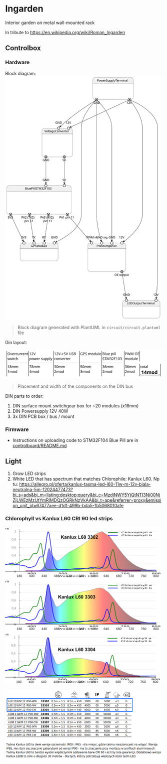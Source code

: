 # Ingarden
Interior garden on metal wall-mounted rack

In tribute to https://en.wikipedia.org/wiki/Roman_Ingarden



## Controlbox

### Hardware

Block diagram:
![Ingarden hardware block diagram](./circuit/circuit.svg)

> Block diagram generated with PlantUML in `circuit/circuit.plantuml` file



Din layout:

![Din box placement](./circuit/din-placement.svg)
> Placement and width of the components on the DIN bus



DIN parts to order:

1. DIN surface mount switchgear box for ~20 modules (x18mm)
2. DIN Powersupply 12V 40W
3. 3x DIN PCB box / bus / mount



### Firmware

- Instructions on uploading code to STM32F104 Blue Pill are in [controlboard/README.md](controlboard/README.md)



## Light

1. Grow LED strips
2. White LED that has spectrum that matches Chlorophile: Kanlux L60. Np tu: https://allegro.pl/oferta/kanlux-tasma-led-l60-11w-m-12v-biala-neutralna-5m-12024477473?bi_s=ads&bi_m=listing:desktop:query&bi_c=MzdjNWY5YjQtNTI3Ni00NjZjLWEzMzUtYmRlMDQzOGRkNzVkAA&bi_t=ape&referrer=proxy&emission_unit_id=67477aee-d1df-499b-bda5-1b5068010afe



### Chlorophyll vs Kanlux L60 CRI 90 led strips

![Chlorophyll vs Kanlux L60](./led/kanlux-l60-vs-chlorophyll.png)

![Kanlux L60 family](./led/kanlux-l60-family.png)

